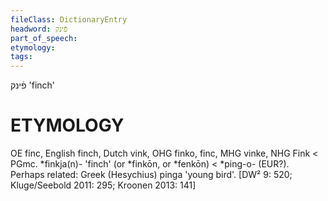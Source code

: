 ```yaml
---
fileClass: DictionaryEntry
headword: פֿינק
part_of_speech: 
etymology: 
tags: 
---
```

פֿינק
'finch'

ETYMOLOGY
===========
OE finc, English finch, Dutch vink, OHG finko, finc, MHG vinke, NHG Fink < PGmc. *finkja(n)- 'finch' (or *finkōn, or *fenkōn) < *ping-o- (EUR?).
Perhaps related: Greek (Hesychius) pinga 'young bird'.
[DW² 9: 520; Kluge/Seebold 2011: 295; Kroonen 2013: 141]